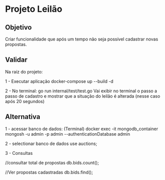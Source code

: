 # Projeto Leilão
## Objetivo
Criar funcionalidade que após um tempo não seja possível cadastrar novas propostas.

## Validar
Na raiz do projeto:

1 - Executar aplicação
docker-compose up --build -d

2 - No terminal: go run internal/test/test.go
Vai exibir no terminal o passo a passo de cadastro e mostrar que a situação do leilão é alterada (nesse caso após 20 segundos)


## Alternativa
1 - acessar banco de dados: (Terminal)
docker exec -it mongodb_container mongosh -u admin -p admin --authenticationDatabase admin

2 - selectionar banco de dados
use auctions;

3 - Consultas

//consultar total de propostas
db.bids.count();

//Ver propostas cadastradas
db.bids.find();



